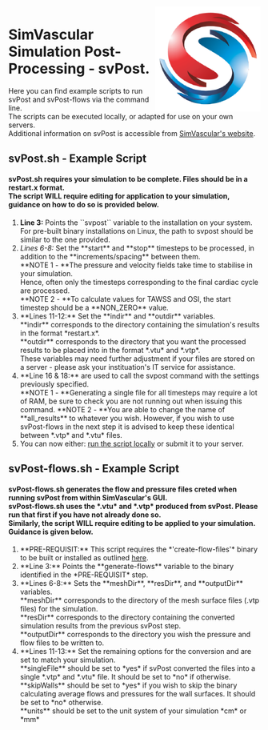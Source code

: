 <img src="SV-logo.png" align="right" width="210px" height="210px"/>

<h1>SimVascular Simulation Post-Processing - svPost.</h1>
<p>Here you can find example scripts to run svPost and svPost-flows via the command line.<br>
The scripts can be executed locally, or adapted for use on your own servers.<br>
Additional information on svPost is accessible from <a href="https://simvascular.github.io/index.html">SimVascular's website</a>.</p>

<h2>svPost.sh - Example Script</h2>
<h4>svPost.sh requires your simulation to be complete. Files should be in a restart.x format.<br>
The script WILL require editing for application to your simulation, guidance on how to do so is provided below.</h4>

<ol>
    <li><strong>Line 3:</strong> Points the ``svpost`` variable to the installation on your system.<br>
    For pre-built binary installations on Linux, the path to svpost should be similar to the one provided.</li>
    <li><em>Lines 6-8:</em> Set the **start** and **stop** timesteps to be processed, in addition to the **increments/spacing** between them.<br>
    **NOTE 1 - **The pressure and velocity fields take time to stabilise in your simulation.<br>
    Hence, often only the timesteps corresponding to the final cardiac cycle are processed.<br>
    **NOTE 2 - **To calculate values for TAWSS and OSI, the start timestep should be a **NON_ZERO** value.</li>
    <li>**Lines 11-12:** Set the **indir** and **outdir** variables.<br>
    **indir** corresponds to the directory containing the simulation's results in the format *restart.x*.<br>
    **outdir** corresponds to the directory that you want the processed results to be placed into in the format *.vtu* and *.vtp*.<br>
    These variables may need further adjustment if your files are stored on a server - please ask your instituation's IT service for assistance.</li>
    <li>**Line 16 & 18:** are used to call the svpost command with the settings previously specified.<br>
    **NOTE 1 - **Generating a single file for all timesteps may require a lot of RAM, be sure to check you are not running out when issuing this command.
    **NOTE 2 - **You are able to change the name of **all_results** to whatever you wish. However, if you wish to use svPost-flows in the next step it is advised to keep these identical between *.vtp* and *.vtu* files.</li>
    <li>You can now either: <a href="https://stackoverflow.com/questions/2177932/how-do-i-execute-a-bash-script-in-terminal">run the script locally</a> or submit it to your server.</li>
</ol>

<h2>svPost-flows.sh - Example Script</h2>
<h4>svPost-flows.sh generates the flow and pressure files creted when running svPost from within SimVascular's GUI.<br>
svPost-flows.sh uses the *.vtu* and *.vtp* produced from svPost. Please run that first if you have not already done so.<br>
Similarly, the script WILL require editing to be applied to your simulation. Guidance is given below.</h4>

<ol>
    <li>**PRE-REQUISIT:** This script requires the *'create-flow-files'* binary to be built or installed as outlined <a href="https://github.com/ktbolt/cardiovascular/tree/master/create-flow-files">here</a>.</li>
    <li>**Line 3:** Points the **generate-flows** variable to the binary identified in the *PRE-REQUISIT* step.</li>
    <li>**Lines 6-8:** Sets the **meshDir**, **resDir**, and **outputDir** variables.<br>
    **meshDir** corresponds to the directory of the mesh surface files (.vtp files) for the simulation.<br>
    **resDir** corresponds  to the directory containing the converted simulation results from the previous svPost step.<br>
    **outputDir** corresponds to the directory you wish the pressure and flow files to be written to.</li>
    <li>**Lines 11-13:** Set the remaining options for the conversion and are set to match your simulation.<br>
    **singleFile** should be set to *yes* if svPost converted the files into a single *.vtp* and *.vtu* file. It should be set to *no* if otherwise.<br>
    **skipWalls** should be set to *yes* if you wish to skip the binary calculating average flows and pressures for the wall surfaces. It should be set to *no* otherwise.<br>
    **units** should be set to the unit system of your simulation *cm* or *mm*</li>
</ol>